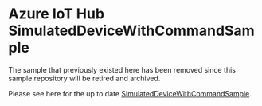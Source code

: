 # Azure IoT Hub SimulatedDeviceWithCommandSample

The sample that previously existed here has been removed since this sample repository will be retired and archived.

Please see here for the up to date [SimulatedDeviceWithCommandSample](https://github.com/Azure/azure-iot-sdk-csharp/tree/main/iothub/device/samples/Getting%20Started/SimulatedDeviceWithCommand).